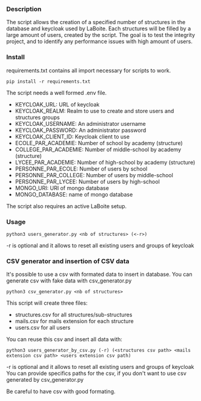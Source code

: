 ### Description

The script allows the creation of a specified number of structures in the database and keycloak used by LaBoite. Each structures will be filled by a large amount of users, created by the script. The goal is to test the integrity project, and to identify any performance issues with high amount of users. 


### Install

requirements.txt contains all import necessary for scripts to work.

```pip install -r requirements.txt```

The script needs a well formed .env file.
- KEYCLOAK_URL: URL of keycloak
- KEYCLOAK_REALM: Realm to use to create and store users and structures groups
- KEYCLOAK_USERNAME: An administrator username
- KEYCLOAK_PASSWORD: An administrator password
- KEYCLOAK_CLIENT_ID: Keycloak client to use
- ECOLE_PAR_ACADEMIE: Number of school by academy (structure)
- COLLEGE_PAR_ACADEMIE: Number of middle-school by academy (structure)
- LYCEE_PAR_ACADEMIE: Number of high-school by academy (structure)
- PERSONNE_PAR_ECOLE: Number of users by school
- PERSONNE_PAR_COLLEGE: Number of users by middle-school
- PERSONNE_PAR_LYCEE: Number of users by high-school
- MONGO_URI: URI of mongo database
- MONGO_DATABASE: name of mongo database


The script also requires an active LaBoite setup.


### Usage

```python3 users_generator.py <nb of structures> (<-r>)```

-r is optional and it allows to reset all existing users and groups of keycloak


### CSV generator and insertion of CSV data

It's possible to use a csv with formated data to insert in database. 
You can generate csv with fake data with csv_generator.py

```python3 csv_generator.py <nb of structures>```

This script will create three files:
- structures.csv for all structures/sub-structures
- mails.csv for mails extension for each structure
- users.csv for all users

You can reuse this csv and insert all data with:

```python3 users_generator_by_csv.py (-r) (<structures csv path> <mails extension csv path> <users extension csv path)```

-r is optional and it allows to reset all existing users and groups of keycloak
You can provide specifics paths for the csv, if you don't want to use csv generated by csv_generator.py

Be careful to have csv with good formating.

